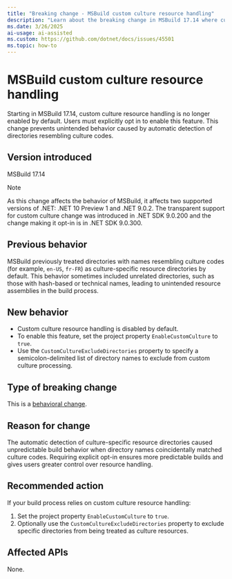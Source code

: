 ```yaml
---
title: "Breaking change - MSBuild custom culture resource handling"
description: "Learn about the breaking change in MSBuild 17.14 where custom culture resource handling now requires explicit opt-in."
ms.date: 3/26/2025
ai-usage: ai-assisted
ms.custom: https://github.com/dotnet/docs/issues/45501
ms.topic: how-to
---
```


# MSBuild custom culture resource handling

Starting in MSBuild 17.14, custom culture resource handling is no longer enabled by default. Users must explicitly opt in to enable this feature. This change prevents unintended behavior caused by automatic detection of directories resembling culture codes.

## Version introduced

MSBuild 17.14

> [!NOTE]
> As this change affects the behavior of MSBuild, it affects two supported versions of .NET: .NET 10 Preview 1 and .NET 9.0.2. The transparent support for custom culture change was introduced in .NET SDK 9.0.200 and the change making it opt-in is in .NET SDK 9.0.300.

## Previous behavior

MSBuild previously treated directories with names resembling culture codes (for example, `en-US`, `fr-FR`) as culture-specific resource directories by default. This behavior sometimes included unrelated directories, such as those with hash-based or technical names, leading to unintended resource assemblies in the build process.

## New behavior

- Custom culture resource handling is disabled by default.
- To enable this feature, set the project property `EnableCustomCulture` to `true`.
- Use the `CustomCultureExcludeDirectories` property to specify a semicolon-delimited list of directory names to exclude from custom culture processing.

## Type of breaking change

This is a [behavioral change](../../categories.md#behavioral-change).

## Reason for change

The automatic detection of culture-specific resource directories caused unpredictable build behavior when directory names coincidentally matched culture codes. Requiring explicit opt-in ensures more predictable builds and gives users greater control over resource handling.

## Recommended action

If your build process relies on custom culture resource handling:

1. Set the project property `EnableCustomCulture` to `true`.
2. Optionally use the `CustomCultureExcludeDirectories` property to exclude specific directories from being treated as culture resources.

## Affected APIs

None.
